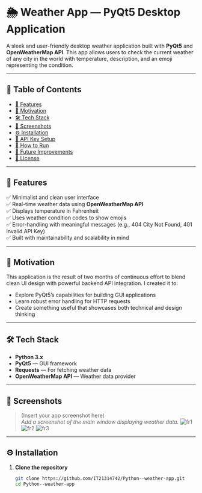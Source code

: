# 🌦️ Weather App — PyQt5 Desktop Application

A sleek and user-friendly desktop weather application built with **PyQt5** and **OpenWeatherMap API**. This app allows users to check the current weather of any city in the world with temperature, description, and an emoji representing the condition.

---

## 📌 Table of Contents

- [🚀 Features](#-features)  
- [🎯 Motivation](#-motivation)  
- [🛠 Tech Stack](#-tech-stack)  
- [📸 Screenshots](#-screenshots)  
- [⚙️ Installation](#️-installation)  
- [📡 API Key Setup](#-api-key-setup)  
- [🧪 How to Run](#-how-to-run)  
- [📌 Future Improvements](#-future-improvements)  
- [📄 License](#-license)

---

## 🚀 Features

✅ Minimalist and clean user interface  
✅ Real-time weather data using **OpenWeatherMap API**  
✅ Displays temperature in Fahrenheit  
✅ Uses weather condition codes to show emojis  
✅ Error-handling with meaningful messages (e.g., 404 City Not Found, 401 Invalid API Key)  
✅ Built with maintainability and scalability in mind

---

## 🎯 Motivation

This application is the result of two months of continuous effort to blend clean UI design with powerful backend API integration. I created it to:
- Explore PyQt5’s capabilities for building GUI applications  
- Learn robust error handling for HTTP requests  
- Create something useful that showcases both technical and design thinking

---

## 🛠 Tech Stack

- **Python 3.x**  
- **PyQt5** — GUI framework  
- **Requests** — For fetching weather data  
- **OpenWeatherMap API** — Weather data provider  

---

## 📸 Screenshots

> (Insert your app screenshot here)  
> _Add a screenshot of the main window displaying weather data._
> ![fr1](https://github.com/user-attachments/assets/97e05774-b818-42a9-b671-264b468fed14)
> ![fr2](https://github.com/user-attachments/assets/0e2010f1-0503-47d1-ab30-c47c3c96b645)
> ![fr3](https://github.com/user-attachments/assets/a2bb9c76-5892-4a54-8c59-18b1f72202bb)

---

## ⚙️ Installation

1. **Clone the repository**
   ```bash
   git clone https://github.com/IT21314742/Python--weather-app.git
   cd Python--weather-app
